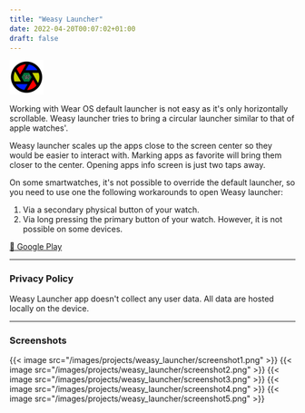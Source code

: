 ```yaml
---
title: "Weasy Launcher"
date: 2022-04-20T00:07:02+01:00
draft: false
---
```


![icon](/images/projects/weasy_launcher/icon.png)

Working with Wear OS default launcher is not easy as it's only horizontally scrollable. Weasy launcher tries to bring a circular launcher similar to that of apple watches'.

Weasy launcher scales up the apps close to the screen center so they would be easier to interact with. Marking apps as favorite will bring them closer to the center.
Opening apps info screen is just two taps away.

On some smartwatches, it's not possible to override the default launcher, so you need to use one the following workarounds to open Weasy launcher:

1. Via a secondary physical button of your watch.
2. Via long pressing the primary button of your watch. However, it is not possible on some devices.

[🔗 Google Play](https://play.google.com/store/apps/details?id=com.mbt925.wear.weasylauncher)

---

### Privacy Policy
Weasy Launcher app doesn't collect any user data. All data are hosted locally on the device.

---

### Screenshots

{{< image src="/images/projects/weasy_launcher/screenshot1.png" >}}
{{< image src="/images/projects/weasy_launcher/screenshot2.png" >}}
{{< image src="/images/projects/weasy_launcher/screenshot3.png" >}}
{{< image src="/images/projects/weasy_launcher/screenshot4.png" >}}
{{< image src="/images/projects/weasy_launcher/screenshot5.png" >}}